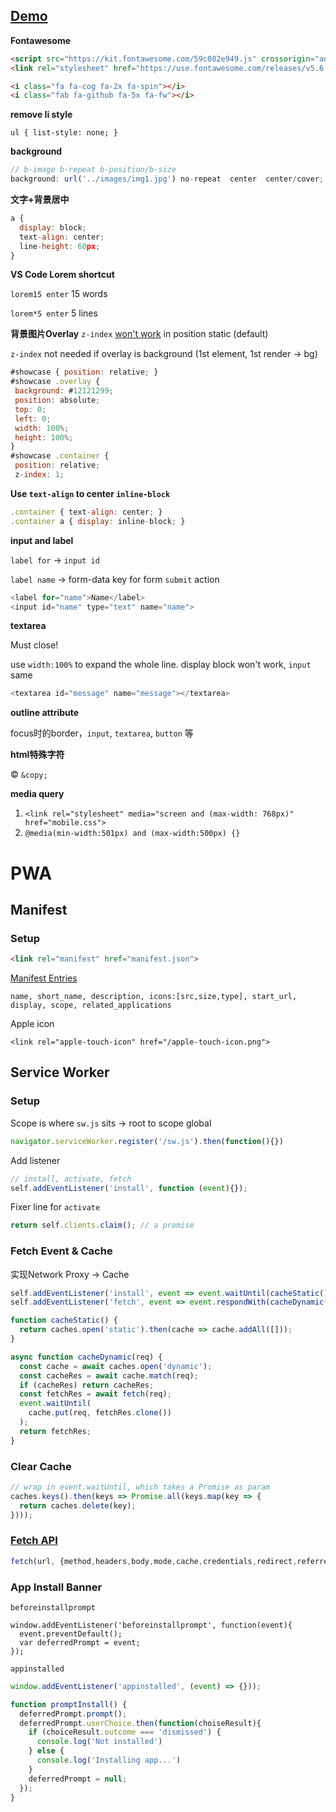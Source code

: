 ## [Demo](https://bobbyliu117.github.io/css-t1/)

**Fontawesome**
```html
<script src="https://kit.fontawesome.com/59c082e949.js" crossorigin="anonymous"></script>
<link rel="stylesheet" href="https://use.fontawesome.com/releases/v5.6.1/css/all.css" integrity="sha384-gfdkjb5BdAXd+lj+gudLWI+BXq4IuLW5IT+brZEZsLFm++aCMlF1V92rMkPaX4PP" crossorigin="anonymous">

<i class="fa fa-cog fa-2x fa-spin"></i>
<i class="fab fa-github fa-5x fa-fw"></i>
```

**remove li style**

`ul { list-style: none; }`

**background**
```js
// b-image b-repeat b-position/b-size
background: url('../images/img1.jpg') no-repeat  center  center/cover;
```

**文字+背景居中**
```js
a {
  display: block;
  text-align: center;
  line-height: 60px;
}
```

**VS Code Lorem shortcut**

`lorem15 enter` 15 words

`lorem*5 enter` 5 lines

 **背景图片Overlay**
 `z-index` [won't work](https://stackoverflow.com/a/9191845) in position static (default)

 `z-index` not needed if overlay is background (1st element, 1st render -> bg)
 ```js
 #showcase { position: relative; }
 #showcase .overlay {
  background: #12121299;
  position: absolute;
  top: 0;
  left: 0;
  width: 100%;
  height: 100%;
}
#showcase .container {
  position: relative;
  z-index: 1;
```

**Use `text-align` to center `inline-block`**
```js
.container { text-align: center; }
.container a { display: inline-block; }
```

**input and label**

`label for` -> `input id`

`label name` -> form-data key for form `submit` action
```js
<label for="name">Name</label>
<input id="name" type="text" name="name">
```

**textarea**

Must close!

use `width:100%` to expand the whole line. display block won't work, `input` same
```js
<textarea id="message" name="message"></textarea>
```

**outline attribute**

focus时的border，`input`, `textarea`, `button` 等

**html特殊字符**

© `&copy;`

**media query**
1. `<link rel="stylesheet" media="screen and (max-width: 768px)" href="mobile.css">`
2. `@media(min-width:501px) and (max-width:500px) {}`

# PWA

## Manifest

### Setup

```html
<link rel="manifest" href="manifest.json">
```
[Manifest Entries](https://developer.mozilla.org/en-US/docs/Web/Manifest)

```
name, short_name, description, icons:[src,size,type], start_url, display, scope, related_applications
```
Apple icon
```
<link rel="apple-touch-icon" href="/apple-touch-icon.png">
```

## Service Worker

### Setup
Scope is where `sw.js` sits -> root to scope global
```js
navigator.serviceWorker.register('/sw.js').then(function(){})
```
Add listener
```js
// install, activate, fetch
self.addEventListener('install', function (event){});
```
Fixer line for `activate`
```js
return self.clients.claim(); // a promise
```

### Fetch Event & Cache
实现Network Proxy -> Cache
```js
self.addEventListener('install', event => event.waitUntil(cacheStatic()));
self.addEventListener('fetch', event => event.respondWith(cacheDynamic(event.request)));

function cacheStatic() {
  return caches.open('static').then(cache => cache.addAll([]));
}

async function cacheDynamic(req) {
  const cache = await caches.open('dynamic');
  const cacheRes = await cache.match(req);
  if (cacheRes) return cacheRes;
  const fetchRes = await fetch(req);
  event.waitUntil(
    cache.put(req, fetchRes.clone())
  );
  return fetchRes;
}
```

### Clear Cache
```js
// wrap in event.waitUntil, which takes a Promise as param
caches.keys().then(keys => Promise.all(keys.map(key => {
  return caches.delete(key);
})));
```


### [Fetch API](https://developer.mozilla.org/en-US/docs/Web/API/Fetch_API/Using_Fetch)
```js
fetch(url, {method,headers,body,mode,cache,credentials,redirect,referrerPolicy})
```

### App Install Banner
`beforeinstallprompt`
```
window.addEventListener('beforeinstallprompt', function(event){
  event.preventDefault();
  var deferredPrompt = event;
});
```
`appinstalled`
```js
window.addEventListener('appinstalled', (event) => {}));
```


```js
function promptInstall() {
  deferredPrompt.prompt();
  deferredPrompt.userChoice.then(function(choiseResult){
    if (choiceResult.outcome === 'dismissed') {
      console.log('Not installed')
    } else {
      console.log('Installing app...')
    }
    deferredPrompt = null;
  });
}
```

